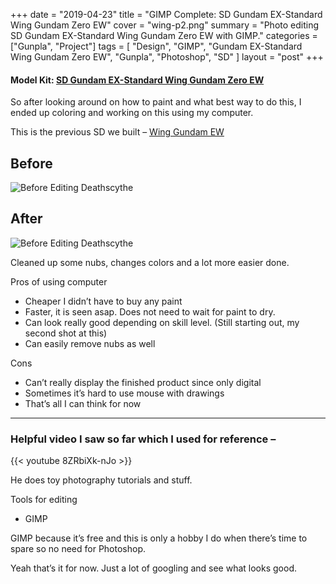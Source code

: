 +++
date = "2019-04-23"
title = "GIMP Complete: SD Gundam EX-Standard Wing Gundam Zero EW"
cover = "wing-p2.png"
summary = "Photo editing SD Gundam EX-Standard Wing Gundam Zero EW with GIMP."
categories = ["Gunpla", "Project"]
tags = [
  "Design",
  "GIMP",
  "Gundam EX-Standard Wing Gundam Zero EW",
  "Gunpla",
  "Photoshop",
  "SD"
]
layout = "post"
+++

#### Model Kit: [SD Gundam EX-Standard Wing Gundam Zero EW](#)

So after looking around on how to paint and what best way to do this, I ended up coloring and working on this using my computer.

This is the previous SD we built – [Wing Gundam EW](#)

## Before

![Before Editing Deathscythe](/uploads/wing-p1.png)

## After

![Before Editing Deathscythe](/uploads/wing-p2.png)

Cleaned up some nubs, changes colors and a lot more easier done.

Pros of using computer

- Cheaper I didn’t have to buy any paint
- Faster, it is seen asap. Does not need to wait for paint to dry.
- Can look really good depending on skill level. (Still starting out, my second shot at this)
- Can easily remove nubs as well

Cons

- Can’t really display the finished product since only digital
- Sometimes it’s hard to use mouse with drawings
- That’s all I can think for now

---

### Helpful video I saw so far which I used for reference –

{{< youtube 8ZRbiXk-nJo >}}

He does toy photography tutorials and stuff.

Tools for editing

- GIMP

GIMP because it’s free and this is only a hobby I do when there’s time to spare so no need for Photoshop.

Yeah that’s it for now. Just a lot of googling and see what looks good.
